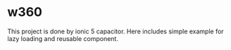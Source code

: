 # w360
This project is done by ionic 5 capacitor. Here includes simple example for lazy loading and reusable component.
